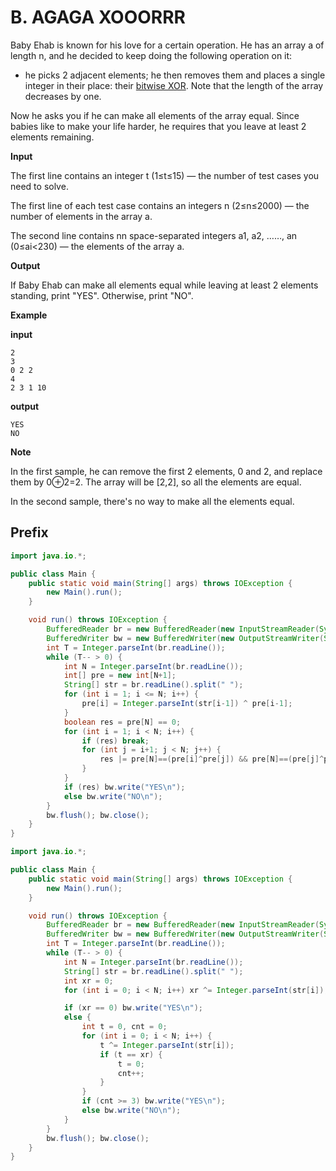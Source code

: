 # B. AGAGA XOOORRR

Baby Ehab is known for his love for a certain operation. He has an array a of length n, and he decided to keep doing the following operation on it:

- he picks 2 adjacent elements; he then removes them and places a single integer in their place: their [bitwise XOR](https://en.wikipedia.org/wiki/Bitwise_operation#XOR). Note that the length of the array decreases by one.

Now he asks you if he can make all elements of the array equal. Since babies like to make your life harder, he requires that you leave at least 2 elements remaining.

**Input**

The first line contains an integer t (1≤t≤15) — the number of test cases you need to solve.

The first line of each test case contains an integers n (2≤n≤2000) — the number of elements in the array a.

The second line contains nn space-separated integers a1, a2, ……, an (0≤ai<230) — the elements of the array a.

**Output**

If Baby Ehab can make all elements equal while leaving at least 2 elements standing, print "YES". Otherwise, print "NO".

**Example**

**input**

```
2
3
0 2 2
4
2 3 1 10
```

**output**

```
YES
NO
```

**Note**

In the first sample, he can remove the first 2 elements, 0 and 2, and replace them by 0⊕2=2. The array will be \[2,2\], so all the elements are equal.

In the second sample, there's no way to make all the elements equal.

## Prefix

```java
import java.io.*;

public class Main {
    public static void main(String[] args) throws IOException {
        new Main().run();
    }

    void run() throws IOException {
        BufferedReader br = new BufferedReader(new InputStreamReader(System.in));
        BufferedWriter bw = new BufferedWriter(new OutputStreamWriter(System.out));
        int T = Integer.parseInt(br.readLine());
        while (T-- > 0) {
            int N = Integer.parseInt(br.readLine());
            int[] pre = new int[N+1];
            String[] str = br.readLine().split(" ");
            for (int i = 1; i <= N; i++) {
                pre[i] = Integer.parseInt(str[i-1]) ^ pre[i-1];
            }
            boolean res = pre[N] == 0;
            for (int i = 1; i < N; i++) {
                if (res) break;
                for (int j = i+1; j < N; j++) {
                    res |= pre[N]==(pre[i]^pre[j]) && pre[N]==(pre[j]^pre[N]);
                }
            }
            if (res) bw.write("YES\n");
            else bw.write("NO\n");
        }
        bw.flush(); bw.close();
    }
}
```

```java
import java.io.*;

public class Main {
    public static void main(String[] args) throws IOException {
        new Main().run();
    }

    void run() throws IOException {
        BufferedReader br = new BufferedReader(new InputStreamReader(System.in));
        BufferedWriter bw = new BufferedWriter(new OutputStreamWriter(System.out));
        int T = Integer.parseInt(br.readLine());
        while (T-- > 0) {
            int N = Integer.parseInt(br.readLine());
            String[] str = br.readLine().split(" ");
            int xr = 0;
            for (int i = 0; i < N; i++) xr ^= Integer.parseInt(str[i]);

            if (xr == 0) bw.write("YES\n");
            else {
                int t = 0, cnt = 0;
                for (int i = 0; i < N; i++) {
                    t ^= Integer.parseInt(str[i]);
                    if (t == xr) {
                        t = 0;
                        cnt++;
                    }
                }
                if (cnt >= 3) bw.write("YES\n");
                else bw.write("NO\n");
            }
        }
        bw.flush(); bw.close();
    }
}
```

